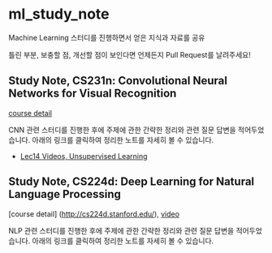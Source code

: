 # ml_study_note
Machine Learning 스터디를 진행하면서 얻은 지식과 자료를 공유

틀린 부분, 보충할 점, 개선할 점이 보인다면 언제든지 Pull Request를 날려주세요!

## Study Note, CS231n: Convolutional Neural Networks for Visual Recognition

[course detail](http://cs231n.stanford.edu/)

CNN 관련 스터디를 진행한 후에 주제에 관한 간략한 정리와 관련 질문 답변을 적어두었습니다.
아래의 링크를 클릭하여 정리한 노트를 자세히 볼 수 있습니다. 

* [Lec14 Videos, Unsupervised Learning](https://github.com/insikk/ml_study_note/blob/master/cs231n_lec14_video_unsupervised.md)

## Study Note, CS224d: Deep Learning for Natural Language Processing

[course detail] (http://cs224d.stanford.edu/), 
[video](https://www.youtube.com/playlist?list=PLlJy-eBtNFt4CSVWYqscHDdP58M3zFHIG)

NLP 관련 스터디를 진행한 후에 주제에 관한 간략한 정리와 관련 질문 답변을 적어두었습니다.
아래의 링크를 클릭하여 정리한 노트를 자세히 볼 수 있습니다. 


